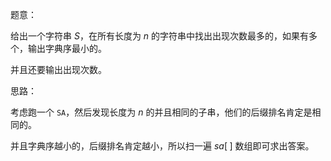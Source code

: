 题意：

给出一个字符串 $S$，在所有长度为 $n$ 的字符串中找出出现次数最多的，如果有多个，输出字典序最小的。

并且还要输出出现次数。

思路：

考虑跑一个 `SA`，然后发现长度为 $n$ 的并且相同的子串，他们的后缀排名肯定是相同的。

并且字典序越小的，后缀排名肯定越小，所以扫一遍 $sa[\;]$ 数组即可求出答案。
